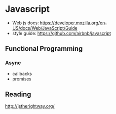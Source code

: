 # Javascript

* Web js docs: https://developer.mozilla.org/en-US/docs/Web/JavaScript/Guide
* style guide: https://github.com/airbnb/javascript
 

## Functional Programming

### Async
* callbacks
* promises


## Reading
http://jstherightway.org/